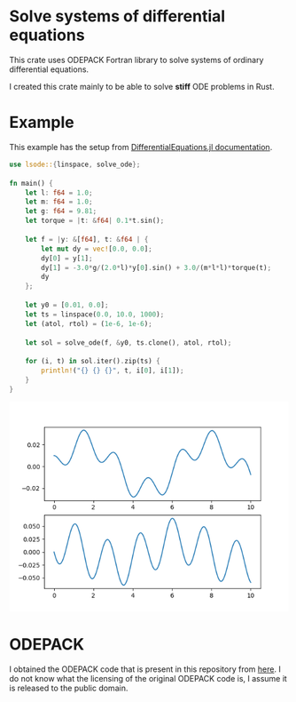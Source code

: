 # Solve systems of differential equations

This crate uses ODEPACK Fortran library to solve systems of ordinary differential equations.

I created this crate mainly to be able to solve **stiff** ODE problems in Rust.

# Example

This example has the setup from [DifferentialEquations.jl documentation](https://docs.juliadiffeq.org/stable/tutorials/ode_example/#Example-3:-Solving-Nonhomogeneous-Equations-using-Parameterized-Functions-1).

```rust
use lsode::{linspace, solve_ode};

fn main() {
    let l: f64 = 1.0;
    let m: f64 = 1.0;
    let g: f64 = 9.81;
    let torque = |t: &f64| 0.1*t.sin();

    let f = |y: &[f64], t: &f64 | {
        let mut dy = vec![0.0, 0.0];
        dy[0] = y[1];
        dy[1] = -3.0*g/(2.0*l)*y[0].sin() + 3.0/(m*l*l)*torque(t);
        dy
    };

    let y0 = [0.01, 0.0];
    let ts = linspace(0.0, 10.0, 1000);
    let (atol, rtol) = (1e-6, 1e-6);

    let sol = solve_ode(f, &y0, ts.clone(), atol, rtol);

    for (i, t) in sol.iter().zip(ts) {
        println!("{} {} {}", t, i[0], i[1]);
    }
}
```

![](examples/pendulum.png)


# ODEPACK

I obtained the ODEPACK code that is present in this repository from [here](http://www.netlib.org/odepack/).
I do not know what the licensing of the original ODEPACK code is, I assume it is released to the public domain.
